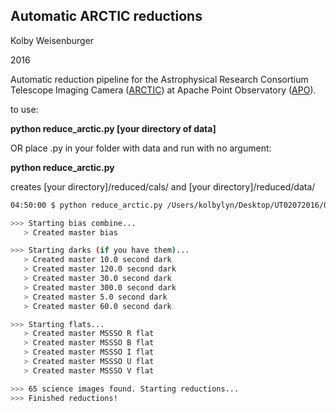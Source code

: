 ## Automatic ARCTIC reductions
Kolby Weisenburger

2016

Automatic reduction pipeline for the Astrophysical Research Consortium Telescope Imaging Camera ([ARCTIC](http://www.apo.nmsu.edu/arc35m/Instruments/ARCTIC/)) at Apache Point Observatory ([APO](http://www.apo.nmsu.edu/)).


to use:

**python reduce_arctic.py [your directory of data]**

OR place .py in your folder with data and run with no argument:

**python reduce_arctic.py**

creates [your directory]/reduced/cals/ and [your directory]/reduced/data/




  ```bash
04:50:00 $ python reduce_arctic.py /Users/kolbylyn/Desktop/UT02072016/Q1UW02/UT160209

 >>> Starting bias combine...
     > Created master bias

 >>> Starting darks (if you have them)...
     > Created master 10.0 second dark
     > Created master 120.0 second dark
     > Created master 30.0 second dark
     > Created master 300.0 second dark
     > Created master 5.0 second dark
     > Created master 60.0 second dark

 >>> Starting flats...
     > Created master MSSSO R flat
     > Created master MSSSO B flat
     > Created master MSSSO I flat
     > Created master MSSSO U flat
     > Created master MSSSO V flat

 >>> 65 science images found. Starting reductions...
 >>> Finished reductions! 
  ```
